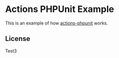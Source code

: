 # Actions PHPUnit Example

This is an example of how [actions-phpunit](https://github.com/AltThree/actions-phpunit) works.

## License

Test3
